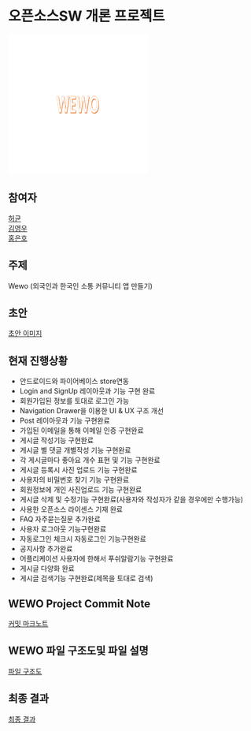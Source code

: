 ﻿# 오픈소스SW 개론 프로젝트

![wewo](https://github.com/kouym7979/Wewo/blob/master/FinalP/app/src/main/res/drawable/wewo.png)
## 참여자

[허균](https://github.com/Kyun2da)  
[김영우](https://github.com/kouym7979)  
[홍은호](https://github.com/HongEunho)  

## 주제

Wewo (외국인과 한국인 소통 커뮤니티 앱 만들기)

## 초안
[초안 이미지](https://github.com/kouym7979/Wewo/blob/master/md_files/first_idea.md#%EC%B4%88%EC%95%88)


## 현재 진행상황
* 안드로이드와 파이어베이스 store연동   
* Login and SignUp 레이아웃과 기능 구현 완료   
* 회원가입된 정보를 토대로 로그인 가능   
* Navigation Drawer을 이용한 UI & UX 구조 개선
* Post 레이아웃과 기능 구현완료 
* 가입된 이메일을 통해 이메일 인증 구현완료
* 게시글 작성기능 구현완료
* 게시글 별 댓글 개별작성 기능 구현완료
* 각 게시글마다 좋아요 개수 표현 및 기능 구현완료
* 게시글 등록시 사진 업로드 기능 구현완료
* 사용자의 비밀번호 찾기 기능 구현완료
* 회원정보에 개인 사진업로드 기능 구현완료
* 게시글 삭제 및 수정기능 구현완료(사용자와 작성자가 같을 경우에만 수행가능)
* 사용한 오픈소스 라이센스 기재 완료
* FAQ 자주묻는질문 추가완료
* 사용자 로그아웃 기능구현완료
* 자동로그인 체크시 자동로그인 기능구현완료
* 공지사항 추가완료
* 어플리케이션 사용자에 한해서 푸쉬알람기능 구현완료
* 게시글 다양화 완료 
* 게시글 검색기능 구현완료(제목을 토대로 검색)

## WEWO Project Commit Note
[커밋 마크노트](https://github.com/kouym7979/Wewo/blob/master/md_files/project%20commit%20note.md#project-commit-note)


## WEWO 파일 구조도및 파일 설명
[파일 구조도](https://github.com/kouym7979/Wewo/blob/master/md_files/%EC%95%88%EB%93%9C%EB%A1%9C%EC%9D%B4%EB%93%9C%20%ED%8C%8C%EC%9D%BC%20%EA%B5%AC%EC%A1%B0%EB%8F%84.md#%EC%95%88%EB%93%9C%EB%A1%9C%EC%9D%B4%EB%93%9C-%ED%8C%8C%EC%9D%BC-%EA%B5%AC%EC%A1%B0%EB%8F%84)

## 최종 결과
[최종 결과](https://github.com/kouym7979/Wewo/blob/master/md_files/final_result.md#%EC%B5%9C%EC%A2%85-%EA%B2%B0%EA%B3%BC-%ED%99%94%EB%A9%B4)  

